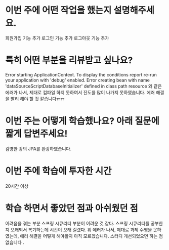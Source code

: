 <h1>이번 주에 어떤 작업을 했는지 설명해주세요. </h1>

회원가입 기능 추가
로그인 기능 추가
로그아웃 기능 추가

<h1> 특히 어떤 부분을 리뷰받고 싶나요? </h1>
Error starting ApplicationContext. To display the conditions report re-run your application with 'debug' enabled.
Error creating bean with name 'dataSourceScriptDatabaseInitializer' defined in class path resource 와 같은 에러가 나서, 제대로 컴파일 하지 못하여서 진도를 많이 나가지 못하였습니다. 에러 해결을 빨리 해야 할 것 같습니다ㅠㅠ

<h1> 이번 주는 어떻게 학습했나요? 아래 질문에 짧게 답변주세요! </h1>

김영한 강의 JPA를 완강하였습니다.

<h1> 이번 주에 학습에 투자한 시간 </h1>

20시간 이상

<h1> 학습 하면서 좋았던 점과 아쉬웠던 점 </h1>

어려움을 겪는 부분
스프링 시큐리티 부분이 어려운 것 같다. 스프링 시큐리티를 공부한지 오래되서 복기하는데 시간이 오래 걸렸다. 위 에러가 나서, 제대로 과제 수행을 못하였는데, 에러 해결을 어떻게 해야할지 아직 모르겠습니다.
스터디 개선되었으면 하는 점
없습니다
.
